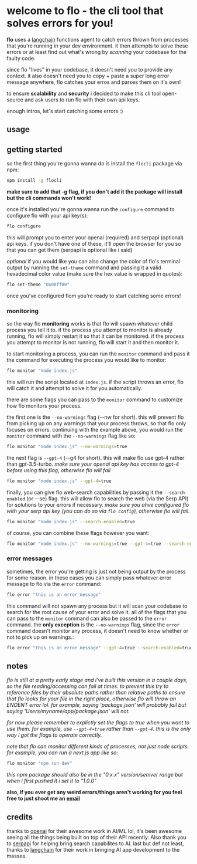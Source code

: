 # welcome to flo - the cli tool that solves errors for you!
**flo** uses a [langchain](https://js.langchain.com/docs/) functions agent to catch errors thrown from processes that you're running in your dev environment. it then attempts to solve these errors or at least find out what's wrong by *scanning* your codebase for the faulty code. 

since flo "lives" in your codebase, it doesn't need you to provide any context. it also doesn't need you to copy + paste a super long error message anywhere, flo catches your erros and parses them on it's own!

to ensure **scalability** and **security** i decided to make this cli tool open-source and ask users to run flo with their own api keys.

enough intros, let's start catching some errors :)

## usage
## getting started
so the first thing you're gonna wanna do is install the `flocli` package via npm:
```bash
npm install -g flocli
```
**make sure to add that -g flag, if you don't add it the package will install but the cli commands won't work!**

once it's installed you're gonna wanna run the `configure` command to configure flo with your api key(s):
```bash
flo configure
```
this will prompt you to enter your openai (required) and serpapi (optional) api keys. if you don't have one of these, it'll open the browser for you so that you can get them (serpapi is optional like i said)

*optional*
if you would like you can also change the color of flo's terminal output by running the `set-theme` command and passing it a valid hexadecimal color value (make sure the hex value is wrapped in quotes):
```bash
flo set-theme "0x00ff00"
```
once you've configured flom you're ready to start catching some errors!
### monitoring
so the way flo **monitoring** works is that flo will spawn whatever child process you tell it to. if the process you attempt to monitor is already running, flo will simply restart it so that it can be monitored. if the process you attempt to monitor is not running, flo will start it and then monitor it.

to start monitoring a process, you can run the `monitor` command and pass it the command for executing the process you would like to monitor:
```bash
flo monitor "node index.js"
```
this will run the script located at `index.js`. if the script throws an error, flo will catch it and attempt to solve it for you automatically.

there are some flags you can pass to the `monitor` command to customize how flo monitors your process.

the first one is the `--no-warnings` flag (--nw for short). this will prevent flo from picking up on any warnings that your process throws, so that flo only focuses on errors. continuing with the example above, you would run the `monitor` command with the `--no-warnings` flag like so:
```bash
flo monitor "node index.js" --no-warnings=true
```

the next flag is `--gpt-4` (--g4 for short). this will make flo use gpt-4 rather than gpt-3.5-turbo. *make sure your openai api key has access to gpt-4 before using this flag, otherwise flo will fail*
```bash
flo monitor "node index.js" --gpt-4=true
```

finally, you can give flo web-search capabilities by passing it the `--search-enabled` (or --se) flag. this will allow flo to search the web (via the Serp API) for solutions to your errors if necessary. *make sure you ahve configured flo with your serp api key (you can do so via `flo config`), otherwise flo will fail.*
```bash
flo monitor "node index.js" --search-enabled=true
```

of course, you can combine these flags however you want:
```bash
flo monitor "node index.js" --no-warnings=true --gpt-4=true --search-enabled=true
```
### error messages
sometimes, the error you're getting is just not being output by the process for some reason. in these cases you can simply pass whatever error message to flo via the `error` command:
```bash
flo error "this is an error message"
```
this command will not spawn any process but it will scan your codebase to search for the root cause of your error and solve it. all of the flags that you can pass to the `monitor` command can also be passed to the `error` command. the **only exception** is the `--no-warnings` flag, since the `error` command doesn't monitor any process, it doesn't need to know whether or not to pick up on warnings.:
```bash
flo error "this is an error message" --gpt-4=true --search-enabled=true
```
## notes
*flo is still at a pretty early stage and i've built this version in a couple days, so the file reading/accessing can fail at times. to prevent this try to reference files by their absolute paths rather than relative paths to ensure that flo looks for your file in the right place, otherwise flo will throw an ENOENT error lol. for example, saying 'package.json' will probably fail but saying 'Users/myname/app/package.json' will not.*

*for now please remember to explictly set the flags to true when you want to use them. for example, use `--gpt-4=true` rather than `--gpt-4`. this is the only way i got the flags to operate correctly.*

*note that flo can monitor different kinds of processes, not just node scripts. for example, you can run a next.js app like so*:
```bash
flo monitor "npm run dev"
```
*this npm package should also be in the "0.x.x" version/semver range but when i first pushed it i set it to "1.0.0"*

**also, if you ever get any weird errors/things aren't working for you feel free to just shoot me an [email](mailto:dylanmolinabusiness@gmail.com)**

## credits
thanks to [openai](https://openai.com/) for their awesome work in AI/ML lol, it's been awesome seeing all the things being built on top of their API recently. Also thank you to [serpapi](https://serpapi.com/) for helping bring search capabilites to AI. last but def not least, thanks to [langchain](https://js.langchain.com/docs/) for their work in bringing AI app development to the masses.
